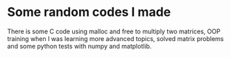 # Some random codes I made

There is some C code using malloc and free to multiply two matrices, OOP training when I was learning more advanced topics, solved matrix problems and some python tests with numpy and matplotlib. 
